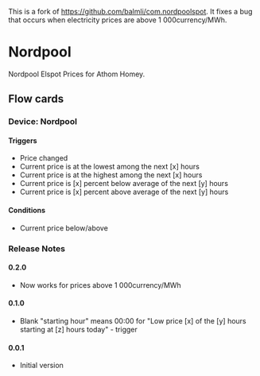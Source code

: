 This is a fork of https://github.com/balmli/com.nordpoolspot. It fixes a bug that occurs when electricity prices are above 1 000currency/MWh.

# Nordpool

Nordpool Elspot Prices for Athom Homey.

## Flow cards

### Device: Nordpool

#### Triggers

- Price changed
- Current price is at the lowest among the next [x] hours
- Current price is at the highest among the next [x] hours
- Current price is [x] percent below average of the next [y] hours
- Current price is [x] percent above average of the next [y] hours

#### Conditions
- Current price below/above

### Release Notes

#### 0.2.0
- Now works for prices above 1 000currency/MWh

#### 0.1.0
- Blank "starting hour" means 00:00 for "Low price [x] of the [y] hours starting at [z] hours today" - trigger

#### 0.0.1
- Initial version
